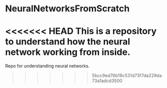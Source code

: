 # NeuralNetworksFromScratch
<<<<<<< HEAD
This is a repository to understand how the neural network working from inside.
=======
Repo for understanding neural networks.
>>>>>>> 5bcc9ed76b19c531d73f7da229da73a1adcd3500
